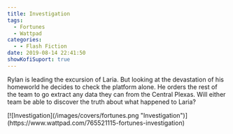 ```yaml
---
title: Investigation
tags:
  - Fortunes
  - Wattpad
categories:
  - - Flash Fiction
date: 2019-08-14 22:41:50
showKofiSuport: true
---
```


Rylan is leading the excursion of Laria.  But looking at the devastation of his homeworld he decides to check the platform alone.  He orders the rest of the team to go extract any data they can from the Central Plexas.  Will either team be able to discover the truth about what happened to Laria?<!-- more -->

<div class="center">[![Investigation](/images/covers/fortunes.png "Investigation")](https://www.wattpad.com/765521115-fortunes-investigation)</div>